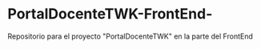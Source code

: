 # PortalDocenteTWK-FrontEnd-
Repositorio para el proyecto "PortalDocenteTWK" en la parte del FrontEnd
